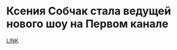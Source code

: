 # Ксения Собчак стала ведущей нового шоу на Первом канале



[LINK](https://varlamov.ru/3783965.html)